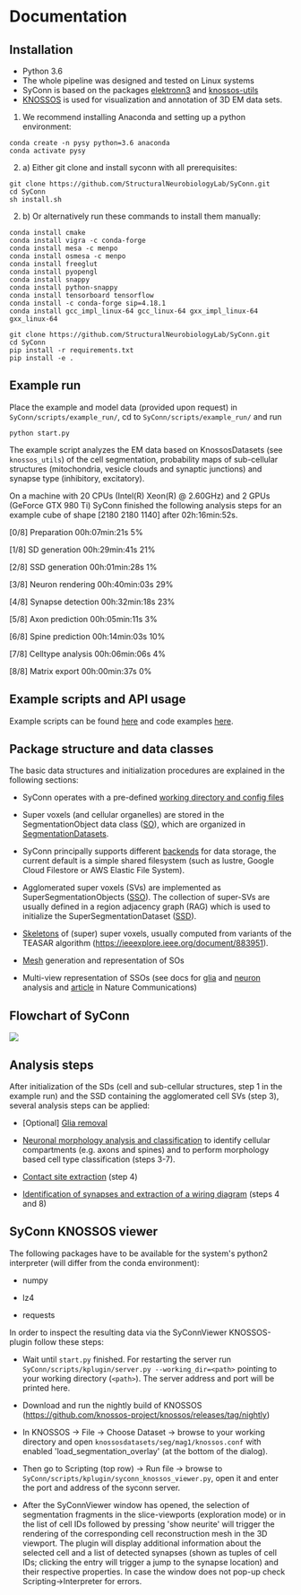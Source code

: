 # Documentation

## Installation
* Python 3.6
* The whole pipeline was designed and tested on Linux systems
* SyConn is based on the packages [elektronn3](https://github.com/ELEKTRONN/elektronn3) and [knossos-utils](https://github.com/knossos-project/knossos_utils)
* [KNOSSOS](http://knossostool.org/) is used for visualization and annotation of 3D EM data sets.


1. We recommend installing Anaconda and setting up a python environment:
```
conda create -n pysy python=3.6 anaconda
conda activate pysy
```
2. a) Either git clone and install syconn with all prerequisites:
```
git clone https://github.com/StructuralNeurobiologyLab/SyConn.git
cd SyConn
sh install.sh
```

2. b) Or alternatively run these commands to install them manually:
```
conda install cmake
conda install vigra -c conda-forge
conda install mesa -c menpo
conda install osmesa -c menpo
conda install freeglut
conda install pyopengl
conda install snappy
conda install python-snappy
conda install tensorboard tensorflow
conda install -c conda-forge sip=4.18.1
conda install gcc_impl_linux-64 gcc_linux-64 gxx_impl_linux-64 gxx_linux-64

git clone https://github.com/StructuralNeurobiologyLab/SyConn.git
cd SyConn
pip install -r requirements.txt
pip install -e .
```


## Example run
Place the example and model data (provided upon request) in `SyConn/scripts/example_run/`,
cd to `SyConn/scripts/example_run/` and run
```
python start.py
```

The example script analyzes the EM data based on KnossosDatasets (see `knossos_utils`) of the cell segmentation, probability maps of sub-cellular structures
(mitochondria, vesicle clouds and synaptic junctions) and synapse type (inhibitory, excitatory).

On a machine with 20 CPUs (Intel(R) Xeon(R) @ 2.60GHz) and 2 GPUs (GeForce GTX 980 Ti) SyConn
finished the following analysis steps for an example cube of shape \[2180 2180 1140] after 02h:16min:52s.

\[0/8] Preparation                       00h:07min:21s                   5%

\[1/8] SD generation                     00h:29min:41s                   21%

\[2/8] SSD generation                    00h:01min:28s                   1%

\[3/8] Neuron rendering                  00h:40min:03s                   29%

\[4/8] Synapse detection                 00h:32min:18s                   23%

\[5/8] Axon prediction                   00h:05min:11s                   3%

\[6/8] Spine prediction                  00h:14min:03s                   10%

\[7/8] Celltype analysis                 00h:06min:06s                   4%

\[8/8] Matrix export                     00h:00min:37s                   0%


## Example scripts and API usage
Example scripts can be found [here](examples.md) and code examples [here](api.md).

## Package structure and data classes
The basic data structures and initialization procedures are explained in the following sections:

* SyConn operates with a pre-defined [working directory and config files](config.md)

* Super voxels (and cellular organelles) are stored in the SegmentationObject data class ([SO](segmentation_datasets.md)), which are
organized in [SegmentationDatasets](segmentation_datasets.md).

* SyConn principally supports different [backends](backend.md) for data storage, the current default is a simple shared filesystem
(such as lustre, Google Cloud Filestore or AWS Elastic File System).

* Agglomerated super voxels (SVs) are implemented as SuperSegmentationObjects ([SSO](super_segmentation_objects.md)). The collection
 of super-SVs are usually defined in a region adjacency graph (RAG) which is used to initialize the SuperSegmentationDataset
  ([SSD](super_segmentation_datasets.md)).

* [Skeletons](skeletons.md) of (super) super voxels, usually computed from variants of the TEASAR algorithm (https://ieeexplore.ieee.org/document/883951).

* [Mesh](meshes.md) generation and representation of SOs

* Multi-view representation of SSOs (see docs for [glia](glia_removal.md) and [neuron](neuron_analysis.md) analysis and [article](https://www.nature.com/articles/s41467-019-10836-3) in Nature Communications)


## Flowchart of SyConn

<img src="https://docs.google.com/drawings/d/e/2PACX-1vSY7p2boPxb9OICxNhSrHQlvuHTBRbSMeIOgQ4_NV6pflxc0FKJvPBtskYMAgJsX_OP-6CNmb08tLC5/pub?w=1920&amp;h=800">


## Analysis steps
After initialization of the SDs (cell and sub-cellular structures, step 1 in the example run) and the SSD
containing the agglomerated cell SVs (step 3), several analysis steps can be applied:

* [Optional] [Glia removal](glia_removal.md)

* [Neuronal morphology analysis and classification](neuron_analysis.md) to identify cellular
compartments (e.g. axons and spines) and to perform morphology based cell type classification (steps 3-7).

* [Contact site extraction](contact_site_extraction.md) (step 4)

* [Identification of synapses and extraction of a wiring diagram](contact_site_classification.md) (steps 4 and 8)


## SyConn KNOSSOS viewer
The following packages have to be available for the system's python2 interpreter
(will differ from the conda environment):

- numpy

- lz4

- requests

In order to inspect the resulting data via the SyConnViewer KNOSSOS-plugin follow these steps:

- Wait until `start.py` finished. For restarting the server run `SyConn/scripts/kplugin/server.py --working_dir=<path>`
pointing to your working directory (`<path>`). The server address and port will be printed here.

- Download and run the nightly build of KNOSSOS (https://github.com/knossos-project/knossos/releases/tag/nightly)

- In KNOSSOS -> File -> Choose Dataset -> browse to your working directory and open
`knossosdatasets/seg/mag1/knossos.conf` with enabled 'load_segmentation_overlay' (at the bottom of the dialog).

- Then go to Scripting (top row) -> Run file -> browse to `SyConn/scripts/kplugin/syconn_knossos_viewer.py`, open it and enter
the port and address of the syconn server.

- After the SyConnViewer window has opened, the selection of segmentation fragments in the slice-viewports (exploration mode) or in the
list of cell IDs followed by pressing 'show neurite' will trigger the rendering of the corresponding cell reconstruction mesh in the 3D viewport.
 The plugin will display additional information about the selected cell and a list of detected synapses (shown as tuples of cell IDs;
 clicking the entry will trigger a jump to the synapse location) and their respective
 properties. In case the window does not pop-up check Scripting->Interpreter for errors.
